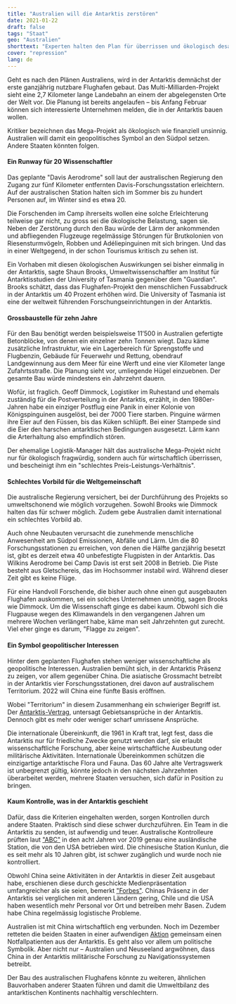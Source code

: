 ```yaml
---
title: "Australien will die Antarktis zerstören"
date: 2021-01-22
draft: false
tags: "Staat"
geo: "Australien"
shorttext: "Experten halten den Plan für überrissen und ökologisch desaströs. Es geht auch um politische Symbolik."
cover: "repression"
lang: de
---
```


Geht es nach den Plänen Australiens, wird in der Antarktis demnächst der erste ganzjährig nutzbare Flughafen gebaut. Das Multi-Milliarden-Projekt sieht eine 2,7 Kilometer lange Landebahn an einem der abgelegensten Orte der Welt vor. Die Planung ist bereits angelaufen – bis Anfang Februar können sich interessierte Unternehmen melden, die in der Antarktis bauen wollen.

Kritiker bezeichnen das Mega-Projekt als ökologisch wie finanziell unsinnig. Australien will damit ein geopolitisches Symbol an den Südpol setzen. Andere Staaten könnten folgen.

#### Ein Runway für 20 Wissenschaftler

Das geplante "Davis Aerodrome" soll laut der australischen Regierung den Zugang zur fünf Kilometer entfernten Davis-Forschungsstation erleichtern. Auf der australischen Station halten sich im Sommer bis zu hundert Personen auf, im Winter sind es etwa 20.

Die Forschenden im Camp ihrerseits wollen eine solche Erleichterung teilweise gar nicht, zu gross sei die ökologische Belastung, sagen sie. Neben der Zerstörung durch den Bau würde der Lärm der ankommenden und abfliegenden Flugzeuge regelmässige Störungen für Brutkolonien von Riesensturmvögeln, Robben und Adéliepinguinen mit sich bringen. Und das in einer Weltgegend, in der schon Tourismus kritisch zu sehen ist.

Ein Vorhaben mit diesen ökologischen Auswirkungen sei bisher einmalig in der Antarktis, sagte Shaun Brooks, Umweltwissenschaftler am Institut für Antarktisstudien der University of Tasmania gegenüber dem "Guardian". Brooks schätzt, dass das Flughafen-Projekt den menschlichen Fussabdruck in der Antarktis um 40 Prozent erhöhen wird. Die University of Tasmania ist eine der weltweit führenden Forschungseinrichtungen in der Antarktis.

#### Grossbaustelle für zehn Jahre

Für den Bau benötigt werden beispielsweise 11’500 in Australien gefertigte Betonblöcke, von denen ein einzelner zehn Tonnen wiegt. Dazu käme zusätzliche Infrastruktur, wie ein Lagerbereich für Sprengstoffe und Flugbenzin, Gebäude für Feuerwehr und Rettung, obendrauf Landgewinnung aus dem Meer für eine Werft und eine vier Kilometer lange Zufahrtsstraße. Die Planung sieht vor, umliegende Hügel einzuebnen. Der gesamte Bau würde mindestens ein Jahrzehnt dauern.

Wofür, ist fraglich. Geoff Dimmock, Logistiker im Ruhestand und ehemals zuständig für die Postverteilung in der Antarktis, erzählt, in den 1980er-Jahren habe ein einziger Postflug eine Panik in einer Kolonie von Königspinguinen ausgelöst, bei der 7000 Tiere starben. Pinguine wärmen ihre Eier auf den Füssen, bis das Küken schlüpft. Bei einer Stampede sind die Eier den harschen antarktischen Bedingungen ausgesetzt. Lärm kann die Arterhaltung also empfindlich stören.

Der ehemalige Logistik-Manager hält das australische Mega-Projekt nicht nur für ökologisch fragwürdig, sondern auch für wirtschaftlich überrissen, und bescheinigt ihm ein "schlechtes Preis-Leistungs-Verhältnis".

#### Schlechtes Vorbild für die Weltgemeinschaft

Die australische Regierung versichert, bei der Durchführung des Projekts so umweltschonend wie möglich vorzugehen. Sowohl Brooks wie Dimmock halten das für schwer möglich. Zudem gebe Australien damit international ein schlechtes Vorbild ab.

Auch ohne Neubauten verursacht die zunehmende menschliche Anwesenheit am Südpol Emissionen, Abfälle und Lärm. Um die 80 Forschungsstationen zu erreichen, von denen die Hälfte ganzjährig besetzt ist, gibt es derzeit etwa 40 unbefestigte Flugpisten in der Antarktis. Das Wilkins Aerodrome bei Camp Davis ist erst seit 2008 in Betrieb. Die Piste besteht aus Gletschereis, das im Hochsommer instabil wird. Während dieser Zeit gibt es keine Flüge.

Für eine Handvoll Forschende, die bisher auch ohne einen gut ausgebauten Flughafen auskommen, sei ein solches Unternehmen unnötig, sagen Brooks wie Dimmock. Um die Wissenschaft ginge es dabei kaum. Obwohl sich die Flugpause wegen des Klimawandels in den vergangenen Jahren um mehrere Wochen verlängert habe, käme man seit Jahrzehnten gut zurecht. Viel eher ginge es darum, "Flagge zu zeigen".

#### Ein Symbol geopolitischer Interessen

Hinter dem geplanten Flughafen stehen weniger wissenschaftliche als geopolitische Interessen. Australien bemüht sich, in der Antarktis Präsenz zu zeigen, vor allem gegenüber China. Die asiatische Grossmacht betreibt in der Antarktis vier Forschungsstationen, drei davon auf australischem Territorium. 2022 will China eine fünfte Basis eröffnen.

Wobei "Territorium" in diesem Zusammenhang ein schwieriger Begriff ist. Der [Antarktis-Vertrag](https://www.admin.ch/opc/de/classified-compilation/19590251/index.html "Antarktis-Vertrag"), untersagt Gebietsansprüche in der Antarktis. Dennoch gibt es mehr oder weniger scharf umrissene Ansprüche.

Die internationale Übereinkunft, die 1961 in Kraft trat, legt fest, dass die Antarktis nur für friedliche Zwecke genutzt werden darf, sie erlaubt wissenschaftliche Forschung, aber keine wirtschaftliche Ausbeutung oder militärische Aktivitäten. Internationale Übereinkommen schützen die einzigartige antarktische Flora und Fauna. Das 60 Jahre alte Vertragswerk ist unbegrenzt gültig, könnte jedoch in den nächsten Jahrzehnten überarbeitet werden, mehrere Staaten versuchen, sich dafür in Position zu bringen.

#### Kaum Kontrolle, was in der Antarktis geschieht

Dafür, dass die Kriterien eingehalten werden, sorgen Kontrollen durch andere Staaten. Praktisch sind diese schwer durchzuführen. Ein Team in die Antarktis zu senden, ist aufwendig und teuer. Australische Kontrolleure prüften laut ["ABC"](https://www.abc.net.au/news/2019-03-30/china-in-antarctica-inspection-regime/10858486?nw=0 "China unchecked in Antarctica") in den acht Jahren vor 2019 genau eine ausländische Station, die von den USA betrieben wird. Die chinesische Station Kunlun, die es seit mehr als 10 Jahren gibt, ist schwer zugänglich und wurde noch nie kontrolliert.

Obwohl China seine Aktivitäten in der Antarktis in dieser Zeit ausgebaut habe, erschienen diese durch geschickte Medienpräsentation umfangreicher als sie seien, bemerkt ["Forbes"](https://www.forbes.com/sites/craighooper/2020/12/23/big-antarctic-stakeholders-get-ignored-as-chinas-new-antarctic-gear-gets-hyped/?sh=397ea0c252ea "With New Gear And Bases, China Is Beginning To Make A Play For Dominance In Antarctica"). Chinas Präsenz in der Antarktis sei verglichen mit anderen Ländern gering, Chile und die USA haben wesentlich mehr Personal vor Ort und betreiben mehr Basen. Zudem habe China regelmässig logistische Probleme.

Australien ist mit China wirtschaftlich eng verbunden. Noch im Dezember retteten die beiden Staaten in einer aufwendigen [Aktion](https://www.bbc.com/news/world-australia-55446454 "Australian expeditioner evacuated from Antarctica in five-day mission") gemeinsam einen Notfallpatienten aus der Antarktis. Es geht also vor allem um politische Symbolik. Aber nicht nur – Australien und Neuseeland argwöhnen, dass China in der Antarktis militärische Forschung zu Navigationssystemen betreibt.

Der Bau des australischen Flughafens könnte zu weiteren, ähnlichen Bauvorhaben anderer Staaten führen und damit die Umweltbilanz des antarktischen Kontinents nachhaltig verschlechtern.
